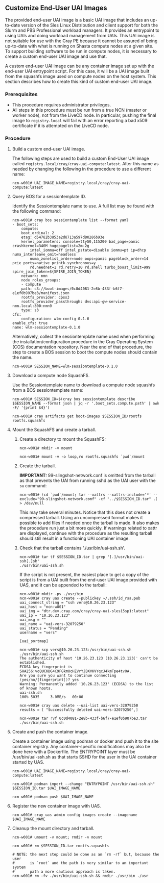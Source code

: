 
## Customize End-User UAI Images

The provided end-user UAI image is a basic UAI image that includes an up-to-date version of the Sles Linux Distribution and client support for both the Slurm and PBS Professional workload managers. It provides an entrypoint to using UAIs and doing workload management from UAIs. This UAI image is not suitable for use with the Cray PE because it cannot be assured of being up-to-date with what is running on Shasta compute nodes at a given site. To support building software to be run in compute nodes, it is necessary to create a custom end-user UAI image and use that.

A custom end-user UAI image can be any container image set up with the end-user UAI entrypoint script. For this case, it will be a UAI image built from the squashfs image used on compute nodes on the host system. This section describes how to create this kind of custom end-user UAI image.

### Prerequisites

-   This procedure requires administrator privileges.
-   All steps in this procedure must be run from a true NCN (master or worker node), not from the LiveCD node. In particular, pushing the final image to `registry.local` will fail with an error reporting a bad x509 certificate if it is attempted on the LiveCD node.

### Procedure

1. Build a custom end-user UAI image.

    The following steps are used to build a custom End-User UAI image called `registry.local/cray/cray-uai-compute:latest`. Alter this name as needed by changing the following in the procedure to use a different name:

    ```
    ncn-w001# UAI_IMAGE_NAME=registry.local/cray/cray-uai-compute:latest
    ```

1. Query BOS for a sessiontemplate ID.
    
    Identify the Sessiontemplate name to use. A full list may be found with the following command:

    ```
    ncn-w001# cray bos sessiontemplate list --format yaml
    - boot_sets:
        compute:
        boot_ordinal: 2
        etag: d54782b3853a2d8713a597d80286b93e
        kernel_parameters: console=ttyS0,115200 bad_page=panic crashkernel=340M hugepagelist=2m-2g
            intel_iommu=off intel_pstate=disable iommu=pt ip=dhcp numa_interleave_omit=headless
            numa_zonelist_order=node oops=panic pageblock_order=14 pcie_ports=native printk.synchronous=y
            rd.neednet=1 rd.retry=10 rd.shell turbo_boost_limit=999 spire_join_token=${SPIRE_JOIN_TOKEN}
        network: nmn
        node_roles_groups:
        - Compute
        path: s3://boot-images/0c0d4081-2e8b-433f-b6f7-e1ef0b907be3/manifest.json
        rootfs_provider: cpss3
        rootfs_provider_passthrough: dvs:api-gw-service-nmn.local:300:nmn0
        type: s3
    cfs:
        configuration: wlm-config-0.1.0
    enable_cfs: true
    name: wlm-sessiontemplate-0.1.0
    ```

    Alternatively, collect the sessiontemplate name used when performing the installation/configuration procedure in the Cray Operating System (COS) documentation repository. Near the end of that procedure, the step to create a BOS session to boot the compute nodes should contain the name. 

    ```
    ncn-w001# SESSION_NAME=wlm-sessiontemplate-0.1.0
    ```

1. Download a compute node SquashFS.

    Use the Sessiontemplate name to download a compute node squashfs from a BOS sessiontemplate name:

    ```
    ncn-w001# SESSION_ID=$(cray bos sessiontemplate describe $SESSION_NAME --format json | jq -r '.boot_sets.compute.path' | awk -F/ '{print $4}')

    ncn-w001# cray artifacts get boot-images $SESSION_ID/rootfs rootfs.squashfs
    ```

1. Mount the SquashFS and create a tarball. 

    1. Create a directory to mount the SquashFS:

        ```
        ncn-w001# mkdir -v mount

        ncn-w001# mount -v -o loop,ro rootfs.squashfs `pwd`/mount
        ```

    1. Create the tarball.

        **IMPORTANT:** 99-slingshot-network.conf is omitted from the tarball as that prevents the UAI from running sshd as the UAI user with the `su` command:

        ```
        ncn-w001# (cd `pwd`/mount; tar --xattrs --xattrs-include='*' --exclude="99-slingshot-network.conf" -cf "../$SESSION_ID.tar" .) > /dev/null
        ```

        This may take several minutes. Notice that this does not create a compressed tarball. Using an uncompressed format makes it possible to add files if needed once the tarball is made. It also makes the procedure run just a bit more quickly. If warnings related to xattr are displayed, continue with the procedure as the resulting tarball should still result in a functioning UAI container image. 
    
    1. Check that the tarball contains './usr/bin/uai-ssh.sh'.

        ```
        ncn-w001# tar tf $SESSION_ID.tar | grep '[.]/usr/bin/uai-ssh[.]sh'
        ./usr/bin/uai-ssh.sh
        ```

        If the script is not present, the easiest place to get a copy of the script is from a UAI built from the end-user UAI image provided with UAS, and it can be appended to the tarball:

        ```
        ncn-w001# mkdir -pv ./usr/bin
        ncn-w001# cray uas create --publickey ~/.ssh/id_rsa.pub
        uai_connect_string = "ssh vers@10.26.23.123"
        uai_host = "ncn-w001"
        uai_img = "dtr.dev.cray.com/cray/cray-uai-sles15sp1:latest"
        uai_ip = "10.26.23.123"
        uai_msg = ""
        uai_name = "uai-vers-32079250"
        uai_status = "Pending"
        username = "vers"

        [uai_portmap]

        ncn-w001# scp vers@10.26.23.123:/usr/bin/uai-ssh.sh ./usr/bin/uai-ssh.sh
        The authenticity of host '10.26.23.123 (10.26.23.123)' can't be established.
        ECDSA key fingerprint is SHA256:voQUCKDG4C9FGkmUcHZVrYJBXVKVYqcJ4kmTpe4tvOA.
        Are you sure you want to continue connecting (yes/no/[fingerprint])? yes
        Warning: Permanently added '10.26.23.123' (ECDSA) to the list of known hosts.
        uai-ssh.sh                                                                    100% 5035     3.0MB/s   00:00

        ncn-w001# cray uas delete --uai-list uai-vers-32079250
        results = [ "Successfully deleted uai-vers-32079250",]

        ncn-w001# tar rvf 0c0d4081-2e8b-433f-b6f7-e1ef0b907be3.tar ./usr/bin/uai-ssh.sh
        ```

1. Create and push the container image. 

    Create a container image using podman or docker and push it to the site container registry. Any container-specific modifications may also be done here with a Dockerfile. The ENTRYPOINT layer must be /usr/bin/uai-ssh.sh as that starts SSHD for the user in the UAI container started by UAS.

    ```
    ncn-w001# UAI_IMAGE_NAME=registry.local/cray/cray-uai-compute:latest

    ncn-w001# podman import --change "ENTRYPOINT /usr/bin/uai-ssh.sh" $SESSION_ID.tar $UAI_IMAGE_NAME

    ncn-w001# podman push $UAI_IMAGE_NAME
    ```

1. Register the new container image with UAS.

    ```
    ncn-w001# cray uas admin config images create --imagename $UAI_IMAGE_NAME
    ```

1. Cleanup the mount directory and tarball. 

    ```
    ncn-w001# umount -v mount; rmdir -v mount

    ncn-w001# rm $SESSION_ID.tar rootfs.squashfs

    # NOTE: the next step could be done as an `rm -rf` but, because the user
    #       is `root` and the path is very similar to an important system
    #       path a more cautious approach is taken.
    ncn-w001# rm -fv ./usr/bin/uai-ssh.sh && rmdir ./usr/bin ./usr
    ```

    
